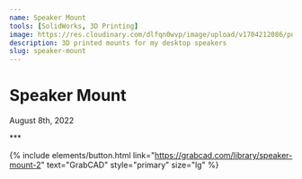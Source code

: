 ```yaml
---
name: Speaker Mount
tools: [SolidWorks, 3D Printing]
image: https://res.cloudinary.com/dlfqn0wvp/image/upload/v1704212086/portfolio-site/3d-modelling/speaker-mount/xzl3y0bm1vcwanz8bwoz.jpg
description: 3D printed mounts for my desktop speakers
slug: speaker-mount
---
```


# Speaker Mount
<p class="post-metadata text-muted">
  August 8th, 2022
</p>
***


{% include elements/button.html link="https://grabcad.com/library/speaker-mount-2" text="GrabCAD" style="primary" size="lg" %}